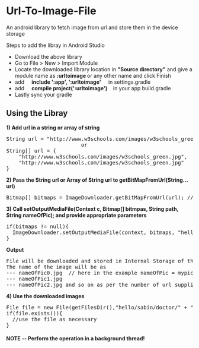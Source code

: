 # Url-To-Image-File
An android library to fetch image from url and store them in the device storage

Steps to add the libray in Android Studio </br>
<ul>
  <li>Download the above library</li>
  <li>Go to File &gt; New &gt; Import Module</li>
  <li>Locate the downloaded library location in <b>"Source directory"</b> and give a module name as <b>:urltoimage </b> or any other name and click Finish</li>
  <li>add &nbsp;&nbsp;&nbsp; <b>include ':app', ':urltoimage'</b> &nbsp;&nbsp;&nbsp; in settings.gradle</b></li>
  <li>add &nbsp;&nbsp;&nbsp; <b>compile project(':urltoimage')</b> &nbsp;&nbsp;&nbsp;in your app build.gradle</li>
  <li>Lastly sync your gradle</li>
</ul>

<h2>Using the Libray</h2>


<b>1) Add url in a string or array of string</b>
<pre>String url = "http://www.w3schools.com/images/w3schools_green.jpg";
                        or
String[] url = {
    "http://www.w3schools.com/images/w3schools_green.jpg",
    "http://www.w3schools.com/images/w3schools_green.jpg"
}
</pre>
  
<b>2) Pass the String url or Array of String url to getBitMapFromUrl(String... url)</b>
<pre>Bitmap[] bitmaps = ImageDownloader.getBitMapFromUrl(url); // returns bitmpas equal to the number of url</pre>
   
<b>3) Call setOutputMediaFile(Context c, Bitmap[] bitmpas, String path, String nameOfPic); and provide appropriate parameters</b>
<pre>
if(bitmaps != null){
  ImageDownloader.setOutputMediaFile(context, bitmaps, "hello/sabin/doctor", "mypic"); //stores the images in internal storage
}
</pre>  
<b>Output</b>
<pre>File will be downloaded and stored in Internal Storage of the app.
The name of the image will be as  
--- nameOfPic0.jpg  // here in the example nameOfPic = mypic so (mypic0.jpg)
--- nameOfPic1.jpg
--- nameOfPic2.jpg and so on as per the number of url supplied
</pre>
<b>4) Use the downloaded images</b>
<pre>File file = new File(getFilesDir(),"hello/sabin/doctor/" + "mypic1.jpg"); //To use image from second url
if(file.exists()){
  //use the file as necessary
}
</pre>  

<h4> NOTE -- Perform the operation in a background thread! </h4>


